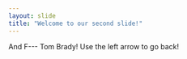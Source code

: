 ```yaml
---
layout: slide
title: "Welcome to our second slide!"
---
```

And F--- Tom Brady!
Use the left arrow to go back!
